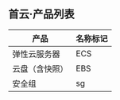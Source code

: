 ## 首云·产品列表



| 产品      | 名称标记 |
|---------|------|
| 弹性云服务器  | ECS  |
| 云盘（含快照） | EBS  |
| 安全组     | sg   |

